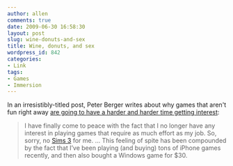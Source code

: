 ```yaml
---
author: allen
comments: true
date: 2009-06-30 16:58:30
layout: post
slug: wine-donuts-and-sex
title: Wine, donuts, and sex
wordpress_id: 842
categories:
- Link
tags:
- Games
- Immersion
---
```


In an irresistibly-titled post, Peter Berger writes about why games that aren't fun right away [are going to have a harder and harder time getting interest](http://tleaves.com/2009/06/30/wine-donuts-and-sex/):


> I have finally come to peace with the fact that I no longer have any interest in playing games that require as much effort as my job. So, sorry, no [Sims 3](http://www.amazon.com/gp/product/B00166N6SA?ie=UTF8&tag=theusualsuspepat&link_code=wql&camp=212361&creative=380601) for me. ... This feeling of spite has been compounded by the fact that I’ve been playing (and buying) tons of iPhone games recently, and then also bought a Windows game for $30.
